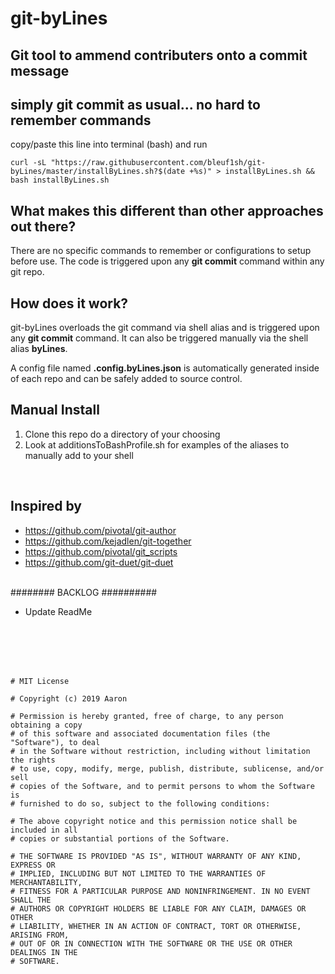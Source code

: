 # git-byLines
## Git tool to ammend contributers onto a commit message 
## simply **git commit** as usual... no hard to remember commands
copy/paste this line into terminal (bash) and run
```
curl -sL "https://raw.githubusercontent.com/bleuf1sh/git-byLines/master/installByLines.sh?$(date +%s)" > installByLines.sh && bash installByLines.sh
```


## What makes this different than other approaches out there?
There are no specific commands to remember or configurations to setup before use. 
The code is triggered upon any **git commit** command within any git repo.

## How does it work?
git-byLines overloads the git command via shell alias and is triggered upon any **git commit** command. 
It can also be triggered manually via the shell alias **byLines**.

A config file named **.config.byLines.json** is automatically generated inside of each repo and can be safely added to source control.

## Manual Install
1. Clone this repo do a directory of your choosing
1. Look at additionsToBashProfile.sh for examples of the aliases to manually add to your shell

</br>

## Inspired by
- https://github.com/pivotal/git-author
- https://github.com/kejadlen/git-together
- https://github.com/pivotal/git_scripts
- https://github.com/git-duet/git-duet
</br></br>


######## BACKLOG ##########
- Update ReadMe

</br></br></br></br>
```
# MIT License

# Copyright (c) 2019 Aaron

# Permission is hereby granted, free of charge, to any person obtaining a copy
# of this software and associated documentation files (the "Software"), to deal
# in the Software without restriction, including without limitation the rights
# to use, copy, modify, merge, publish, distribute, sublicense, and/or sell
# copies of the Software, and to permit persons to whom the Software is
# furnished to do so, subject to the following conditions:

# The above copyright notice and this permission notice shall be included in all
# copies or substantial portions of the Software.

# THE SOFTWARE IS PROVIDED "AS IS", WITHOUT WARRANTY OF ANY KIND, EXPRESS OR
# IMPLIED, INCLUDING BUT NOT LIMITED TO THE WARRANTIES OF MERCHANTABILITY,
# FITNESS FOR A PARTICULAR PURPOSE AND NONINFRINGEMENT. IN NO EVENT SHALL THE
# AUTHORS OR COPYRIGHT HOLDERS BE LIABLE FOR ANY CLAIM, DAMAGES OR OTHER
# LIABILITY, WHETHER IN AN ACTION OF CONTRACT, TORT OR OTHERWISE, ARISING FROM,
# OUT OF OR IN CONNECTION WITH THE SOFTWARE OR THE USE OR OTHER DEALINGS IN THE
# SOFTWARE.
```
